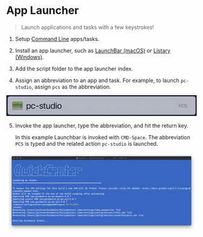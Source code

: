 # App Launcher

> Launch applications and tasks with a few keystrokes!

1. Setup [Command Line](usage/command-line) apps/tasks. 

2. Install an app launcher, such as [LaunchBar (macOS)](https://www.obdev.at/products/launchbar/index.html) or [Listary (Windows)](https://www.listary.com/).

3. Add the script folder to the app launcher index.



4. Assign an abbreviation to an app and task. For example, to launch ```pc-studio```, assign ```pcs``` as the abbreviation.

![](../_assets/launchbar.png)

5. Invoke the app launcher, type the abbreviation, and hit the return key. 

    In this example Launchbar is invoked with ```CMD-Space```. The abbreviation ```PCS``` is typed and the related action ```pc-studio``` is launched. 

![](../_assets/launchbar-pc-studio.png)